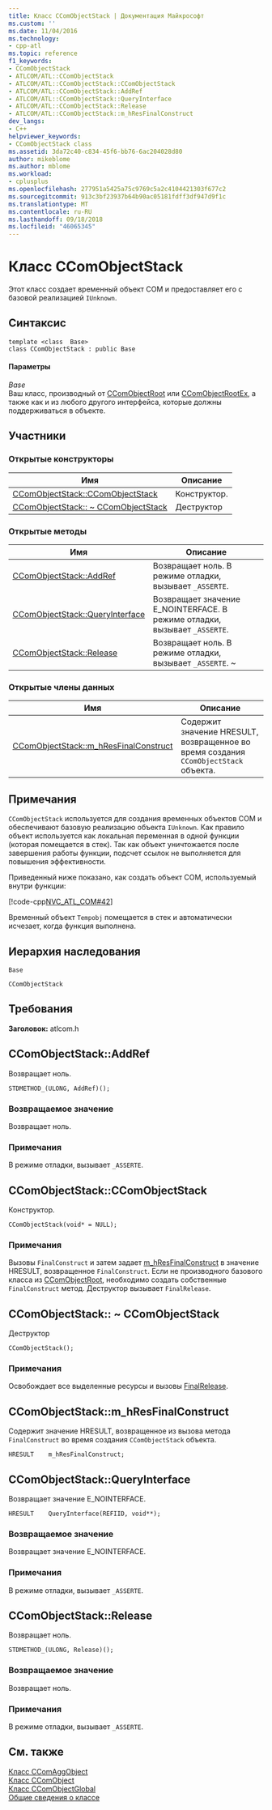 ```yaml
---
title: Класс CComObjectStack | Документация Майкрософт
ms.custom: ''
ms.date: 11/04/2016
ms.technology:
- cpp-atl
ms.topic: reference
f1_keywords:
- CComObjectStack
- ATLCOM/ATL::CComObjectStack
- ATLCOM/ATL::CComObjectStack::CComObjectStack
- ATLCOM/ATL::CComObjectStack::AddRef
- ATLCOM/ATL::CComObjectStack::QueryInterface
- ATLCOM/ATL::CComObjectStack::Release
- ATLCOM/ATL::CComObjectStack::m_hResFinalConstruct
dev_langs:
- C++
helpviewer_keywords:
- CComObjectStack class
ms.assetid: 3da72c40-c834-45f6-bb76-6ac204028d80
author: mikeblome
ms.author: mblome
ms.workload:
- cplusplus
ms.openlocfilehash: 277951a5425a75c9769c5a2c4104421303f677c2
ms.sourcegitcommit: 913c3bf23937b64b90ac05181fdff3df947d9f1c
ms.translationtype: MT
ms.contentlocale: ru-RU
ms.lasthandoff: 09/18/2018
ms.locfileid: "46065345"
---
```

# <a name="ccomobjectstack-class"></a>Класс CComObjectStack

Этот класс создает временный объект COM и предоставляет его с базовой реализацией `IUnknown`.

## <a name="syntax"></a>Синтаксис

```
template <class  Base>
class CComObjectStack : public Base
```

#### <a name="parameters"></a>Параметры

*Base*<br/>
Ваш класс, производный от [CComObjectRoot](../../atl/reference/ccomobjectroot-class.md) или [CComObjectRootEx](../../atl/reference/ccomobjectrootex-class.md), а также как и из любого другого интерфейса, которые должны поддерживаться в объекте.

## <a name="members"></a>Участники

### <a name="public-constructors"></a>Открытые конструкторы

|Имя|Описание|
|----------|-----------------|
|[CComObjectStack::CComObjectStack](#ccomobjectstack)|Конструктор.|
|[CComObjectStack:: ~ CComObjectStack](#dtor)|Деструктор|

### <a name="public-methods"></a>Открытые методы

|Имя|Описание|
|----------|-----------------|
|[CComObjectStack::AddRef](#addref)|Возвращает ноль. В режиме отладки, вызывает `_ASSERTE`.|
|[CComObjectStack::QueryInterface](#queryinterface)|Возвращает значение E_NOINTERFACE. В режиме отладки, вызывает `_ASSERTE`.|
|[CComObjectStack::Release](#release)|Возвращает ноль. В режиме отладки, вызывает `_ASSERTE`. ~|

### <a name="public-data-members"></a>Открытые члены данных

|Имя|Описание|
|----------|-----------------|
|[CComObjectStack::m_hResFinalConstruct](#m_hresfinalconstruct)|Содержит значение HRESULT, возвращенное во время создания `CComObjectStack` объекта.|

## <a name="remarks"></a>Примечания

`CComObjectStack` используется для создания временных объектов COM и обеспечивают базовую реализацию объекта `IUnknown`. Как правило объект используется как локальная переменная в одной функции (которая помещается в стек). Так как объект уничтожается после завершения работы функции, подсчет ссылок не выполняется для повышения эффективности.

Приведенный ниже показано, как создать объект COM, используемый внутри функции:

[!code-cpp[NVC_ATL_COM#42](../../atl/codesnippet/cpp/ccomobjectstack-class_1.cpp)]

Временный объект `Tempobj` помещается в стек и автоматически исчезает, когда функция выполнена.

## <a name="inheritance-hierarchy"></a>Иерархия наследования

`Base`

`CComObjectStack`

## <a name="requirements"></a>Требования

**Заголовок:** atlcom.h

##  <a name="addref"></a>  CComObjectStack::AddRef

Возвращает ноль.

```
STDMETHOD_(ULONG, AddRef)();
```

### <a name="return-value"></a>Возвращаемое значение

Возвращает ноль.

### <a name="remarks"></a>Примечания

В режиме отладки, вызывает `_ASSERTE`.

##  <a name="ccomobjectstack"></a>  CComObjectStack::CComObjectStack

Конструктор.

```
CComObjectStack(void* = NULL);
```

### <a name="remarks"></a>Примечания

Вызовы `FinalConstruct` и затем задает [m_hResFinalConstruct](#m_hresfinalconstruct) в значение HRESULT, возвращенное `FinalConstruct`. Если не производного базового класса из [CComObjectRoot](../../atl/reference/ccomobjectroot-class.md), необходимо создать собственные `FinalConstruct` метод. Деструктор вызывает `FinalRelease`.

##  <a name="dtor"></a>  CComObjectStack:: ~ CComObjectStack

Деструктор

```
CComObjectStack();
```

### <a name="remarks"></a>Примечания

Освобождает все выделенные ресурсы и вызовы [FinalRelease](ccomobjectrootex-class.md#finalrelease).

##  <a name="m_hresfinalconstruct"></a>  CComObjectStack::m_hResFinalConstruct

Содержит значение HRESULT, возвращенное из вызова метода `FinalConstruct` во время создания `CComObjectStack` объекта.

```
HRESULT    m_hResFinalConstruct;
```

##  <a name="queryinterface"></a>  CComObjectStack::QueryInterface

Возвращает значение E_NOINTERFACE.

```
HRESULT    QueryInterface(REFIID, void**);
```

### <a name="return-value"></a>Возвращаемое значение

Возвращает значение E_NOINTERFACE.

### <a name="remarks"></a>Примечания

В режиме отладки, вызывает `_ASSERTE`.

##  <a name="release"></a>  CComObjectStack::Release

Возвращает ноль.

```
STDMETHOD_(ULONG, Release)();
```

### <a name="return-value"></a>Возвращаемое значение

Возвращает ноль.

### <a name="remarks"></a>Примечания

В режиме отладки, вызывает `_ASSERTE`.

## <a name="see-also"></a>См. также

[Класс CComAggObject](../../atl/reference/ccomaggobject-class.md)<br/>
[Класс CComObject](../../atl/reference/ccomobject-class.md)<br/>
[Класс CComObjectGlobal](../../atl/reference/ccomobjectglobal-class.md)<br/>
[Общие сведения о классе](../../atl/atl-class-overview.md)
